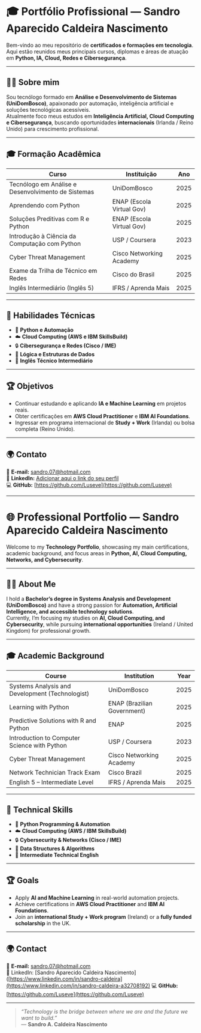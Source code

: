
# 🎓 Portfólio Profissional — Sandro Aparecido Caldeira Nascimento  

Bem-vindo ao meu repositório de **certificados e formações em tecnologia**.  
Aqui estão reunidos meus principais cursos, diplomas e áreas de atuação em **Python, IA, Cloud, Redes e Cibersegurança**.

---

## 👨‍💻 Sobre mim
Sou tecnólogo formado em **Análise e Desenvolvimento de Sistemas (UniDomBosco)**, apaixonado por automação, inteligência artificial e soluções tecnológicas acessíveis.  
Atualmente foco meus estudos em **Inteligência Artificial, Cloud Computing e Cibersegurança**, buscando oportunidades **internacionais** (Irlanda / Reino Unido) para crescimento profissional.

---

## 🎓 Formação Acadêmica
| Curso | Instituição | Ano |
|--------|--------------|-----|
| Tecnólogo em Análise e Desenvolvimento de Sistemas | UniDomBosco | 2025 |
| Aprendendo com Python | ENAP (Escola Virtual Gov) | 2025 |
| Soluções Preditivas com R e Python | ENAP (Escola Virtual Gov) | 2025 |
| Introdução à Ciência da Computação com Python | USP / Coursera | 2023 |
| Cyber Threat Management | Cisco Networking Academy | 2025 |
| Exame da Trilha de Técnico em Redes | Cisco do Brasil | 2025 |
| Inglês Intermediário (Inglês 5) | IFRS / Aprenda Mais | 2025 |

---

## 🧠 Habilidades Técnicas
- 🐍 **Python e Automação**
- ☁️ **Cloud Computing (AWS e IBM SkillsBuild)**
- 🔒 **Cibersegurança e Redes (Cisco / IME)**
- 🧩 **Lógica e Estruturas de Dados**
- 💬 **Inglês Técnico Intermediário**

---

## 🏆 Objetivos
- Continuar estudando e aplicando **IA e Machine Learning** em projetos reais.  
- Obter certificações em **AWS Cloud Practitioner** e **IBM AI Foundations**.  
- Ingressar em programa internacional de **Study + Work** (Irlanda) ou bolsa completa (Reino Unido).

---

## 🌍 Contato
📧 **E-mail:** [sandro.07@hotmail.com](mailto:sandro.07@hotmail.com)  
💼 **LinkedIn:** [Adicionar aqui o link do seu perfil](https://linkedin.com)  
💻 **GitHub:** [https://github.com/Luseve](https://github.com/Luseve)

---

# 🌐 Professional Portfolio — Sandro Aparecido Caldeira Nascimento  

Welcome to my **Technology Portfolio**, showcasing my main certifications, academic background, and focus areas in **Python, AI, Cloud Computing, Networks, and Cybersecurity**.  

---

## 👨‍💻 About Me
I hold a **Bachelor’s degree in Systems Analysis and Development (UniDomBosco)** and have a strong passion for **Automation, Artificial Intelligence, and accessible technology solutions**.  
Currently, I’m focusing my studies on **AI, Cloud Computing, and Cybersecurity**, while pursuing **international opportunities** (Ireland / United Kingdom) for professional growth.  

---

## 🎓 Academic Background
| Course | Institution | Year |
|--------|--------------|------|
| Systems Analysis and Development (Technologist) | UniDomBosco | 2025 |
| Learning with Python | ENAP (Brazilian Government) | 2025 |
| Predictive Solutions with R and Python | ENAP | 2025 |
| Introduction to Computer Science with Python | USP / Coursera | 2023 |
| Cyber Threat Management | Cisco Networking Academy | 2025 |
| Network Technician Track Exam | Cisco Brazil | 2025 |
| English 5 – Intermediate Level | IFRS / Aprenda Mais | 2025 |

---

## 🧠 Technical Skills
- 🐍 **Python Programming & Automation**  
- ☁️ **Cloud Computing (AWS / IBM SkillsBuild)**  
- 🔒 **Cybersecurity & Networks (Cisco / IME)**  
- 🧩 **Data Structures & Algorithms**  
- 💬 **Intermediate Technical English**

---

## 🏆 Goals
- Apply **AI and Machine Learning** in real-world automation projects.  
- Achieve certifications in **AWS Cloud Practitioner** and **IBM AI Foundations**.  
- Join an **international Study + Work program** (Ireland) or a **fully funded scholarship** in the UK.  

---

## 🌍 Contact
📧 **E-mail:** [sandro.07@hotmail.com](mailto:sandro.07@hotmail.com)  
💼 LinkedIn: [Sandro Aparecido Caldeira Nascimento]([https://www.linkedin.com/in/sandro-caldeira](https://www.linkedin.com/in/sandro-caldeira-a32708192)
💻 **GitHub:** [https://github.com/Luseve](https://github.com/Luseve)

---

> _“Technology is the bridge between where we are and the future we want to build.”_  
> — **Sandro A. Caldeira Nascimento**
